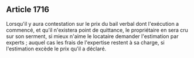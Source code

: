 Article 1716
----
Lorsqu'il y aura contestation sur le prix du bail verbal dont l'exécution a
commencé, et qu'il n'existera point de quittance, le propriétaire en sera cru
sur son serment, si mieux n'aime le locataire demander l'estimation par experts
; auquel cas les frais de l'expertise restent à sa charge, si l'estimation
excède le prix qu'il a déclaré.
